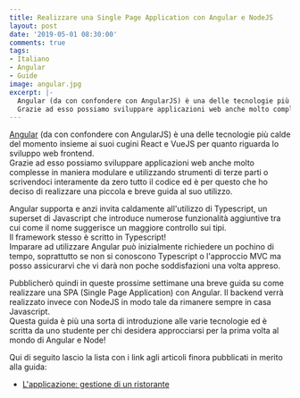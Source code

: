 ```yaml
---
title: Realizzare una Single Page Application con Angular e NodeJS
layout: post
date: '2019-05-01 08:30:00'
comments: true
tags:
- Italiano
- Angular
- Guide
image: angular.jpg
excerpt: |-
  Angular (da con confondere con AngularJS) è una delle tecnologie più calde del momento insieme ai suoi cugini React e VueJS per quanto riguarda lo sviluppo web frontend. <br />
  Grazie ad esso possiamo sviluppare applicazioni web anche molto complesse in maniera modulare e utilizzando strumenti di terze parti o scrivendoci interamente da zero tutto il codice ed è per questo che ho deciso di realizzare una piccola e breve guida al suo utilizzo.
---
```


[Angular][angular] (da con confondere con AngularJS) è una delle tecnologie più calde del momento insieme ai suoi cugini React e VueJS per quanto riguarda lo sviluppo web frontend. <br />
Grazie ad esso possiamo sviluppare applicazioni web anche molto complesse in maniera modulare e utilizzando strumenti di terze parti o scrivendoci interamente da zero tutto il codice ed è per questo che ho deciso di realizzare una piccola e breve guida al suo utilizzo.

Angular supporta e anzi invita caldamente all'utilizzo di Typescript, un superset di Javascript che introduce numerose funzionalità aggiuntive tra cui come il nome suggerisce un maggiore controllo sui tipi.<br />
Il framework stesso è  scritto in Typescript!<br />
Imparare ad utilizzare Angular può inizialmente richiedere un pochino di tempo, soprattutto se non si conoscono Typescript o l'approccio MVC ma posso assicurarvi che vi darà non poche soddisfazioni una volta appreso.

Pubblicherò quindi in queste prossime settimane una breve guida su come realizzare una SPA (Single Page Application) con Angular. Il backend verrà realizzato invece con NodeJS in modo tale da rimanere sempre in casa Javascript.<br />
Questa guida è più una sorta di introduzione alle varie tecnologie ed è scritta da uno studente per chi desidera approcciarsi per la prima volta al mondo di Angular e Node!

Qui di seguito lascio la lista con i link agli articoli finora pubblicati in merito alla guida:<br />
* [L'applicazione: gestione di un ristorante][consegna]

[angular]: https://angular.io/
[consegna]: https://lucabozzetto.github.io/lapplicazione-easyrestaurant/